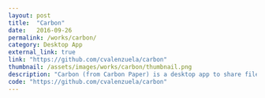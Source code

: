 ```yaml
---
layout: post
title:  "Carbon"
date:   2016-09-26
permalink: /works/carbon/
category: Desktop App
external_link: true
link: "https://github.com/cvalenzuela/carbon"
thumbnail: /assets/images/works/carbon/thumbnail.png
description: "Carbon (from Carbon Paper) is a desktop app to share files. What makes Carbon different is that it watches files for changes and updates all connected clients in real time. It was originally designed to use when teaching programming, showing code or when you need to share files with a live audience."
code: "https://github.com/cvalenzuela/carbon"
---
```


